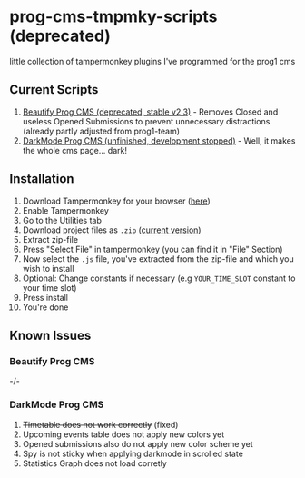 # prog-cms-tmpmky-scripts (deprecated)
little collection of tampermonkey plugins I've programmed for the prog1 cms

## Current Scripts

1. [Beautify Prog CMS (deprecated, stable v2.3)](https://github.com/david-prv/prog-cms-tmpmky-scripts/blob/main/beautify_prog_cms.user.js) - Removes Closed and useless Opened Submissions to prevent unnecessary distractions (already partly adjusted from prog1-team)
2. [DarkMode Prog CMS (unfinished, development stopped)](https://github.com/david-prv/prog-cms-tmpmky-scripts/blob/main/darkmode_prog_cms.user.js) - Well, it makes the whole cms page... dark!

## Installation

1. Download Tampermonkey for your browser ([here](https://www.tampermonkey.net))
2. Enable Tampermonkey
3. Go to the Utilities tab
4. Download project files as ``.zip`` ([current version](https://github.com/david-prv/prog-cms-tmpmky-scripts/archive/refs/heads/main.zip))
5. Extract zip-file
6. Press "Select File" in tampermonkey (you can find it in "File" Section)
7. Now select the ``.js`` file, you've extracted from the zip-file and which you wish to install
8. Optional: Change constants if necessary (e.g ``YOUR_TIME_SLOT`` constant to your time slot)
9. Press install
10. You're done

## Known Issues

### Beautify Prog CMS
-/-

### DarkMode Prog CMS
1. ~~Timetable does not work correctly~~ (fixed)
2. Upcoming events table does not apply new colors yet
3. Opened submissions also do not apply new color scheme yet
4. Spy is not sticky when applying darkmode in scrolled state
5. Statistics Graph does not load corretly
